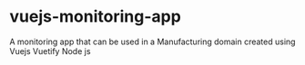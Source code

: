 # vuejs-monitoring-app
A monitoring app that can be used in a Manufacturing domain created using Vuejs Vuetify Node js
